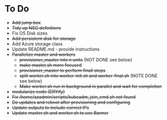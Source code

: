 # To Do
* ~~Add jump box~~
* ~~Tidy up NSG definitions~~
* Fix OS Disk sizes
* ~~Add persistent disk for storage~~
* Add Azure storage class
* Update README.md - provide instructions
* ~~Parallelize master and workers~~
  * ~~provisioner_master into n units~~ (NOT DONE see below)
  * ~~make master.sh more focused~~
  * ~~provisioner_master to perform finall steps~~
  * ~~split worker.sh into worker-init.sh and worker-final.sh~~ (NOTE DONE see below)
  * ~~Make worker.sh run in background in parallel and wait for completion~~
* ~~modularize code (DRYify)~~
* ~~Fix /home/azadmin/scripts/kubeadm_join_cmd.sh not found~~
* ~~Do updates and reboot after provisioning and configuring~~
* ~~Update outputs to include correct IPs~~
* ~~Update master.sh and worker.sh to use Banner~~

